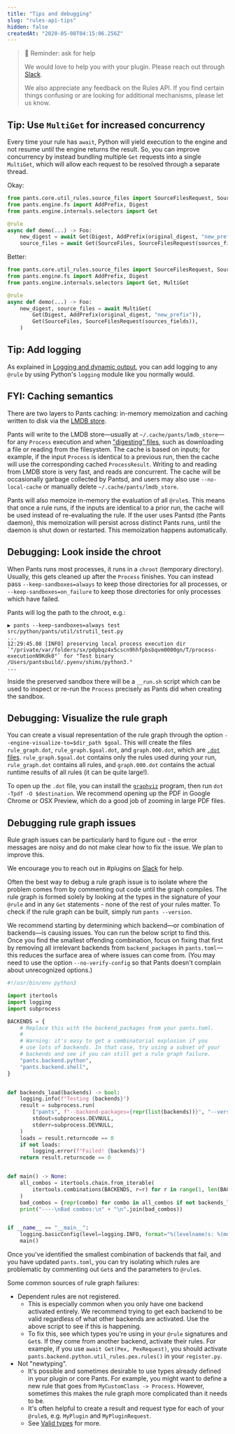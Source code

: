 ```yaml
---
title: "Tips and debugging"
slug: "rules-api-tips"
hidden: false
createdAt: "2020-05-08T04:15:06.256Z"
---
```

> 📘 Reminder: ask for help
> 
> We would love to help you with your plugin. Please reach out through [Slack](doc:community).
> 
> We also appreciate any feedback on the Rules API. If you find certain things confusing or are looking for additional mechanisms, please let us know.

Tip: Use `MultiGet` for increased concurrency
---------------------------------------------

Every time your rule has `await`, Python will yield execution to the engine and not resume until the engine returns the result. So, you can improve concurrency by instead bundling multiple `Get` requests into a single `MultiGet`, which will allow each request to be resolved through a separate thread.

Okay:

```python
from pants.core.util_rules.source_files import SourceFilesRequest, SourceFiles
from pants.engine.fs import AddPrefix, Digest
from pants.engine.internals.selectors import Get

@rule
async def demo(...) -> Foo:
    new_digest = await Get(Digest, AddPrefix(original_digest, "new_prefix"))
    source_files = await Get(SourceFiles, SourceFilesRequest(sources_fields))
```

Better:

```python
from pants.core.util_rules.source_files import SourceFilesRequest, SourceFiles
from pants.engine.fs import AddPrefix, Digest
from pants.engine.internals.selectors import Get, MultiGet

@rule
async def demo(...) -> Foo:
    new_digest, source_files = await MultiGet(
        Get(Digest, AddPrefix(original_digest, "new_prefix")),
        Get(SourceFiles, SourceFilesRequest(sources_fields)),
    )
```

Tip: Add logging
----------------

As explained in [Logging and dynamic output](doc:rules-api-logging), you can add logging to any `@rule` by using Python's `logging` module like you normally would.

FYI: Caching semantics
----------------------

There are two layers to Pants caching: in-memory memoization and caching written to disk via the [LMDB store](https://en.wikipedia.org/wiki/Lightning_Memory-Mapped_Database).

Pants will write to the LMDB store—usually at `~/.cache/pants/lmdb_store`—for any `Process` execution and when ["digesting" files](doc:rules-api-file-system), such as downloading a file or reading from the filesystem. The cache is based on inputs; for example, if the input `Process` is identical to a previous run, then the cache will use the corresponding cached `ProcessResult`. Writing to and reading from LMDB store is very fast, and reads are concurrent. The cache will be occasionally garbage collected by Pantsd, and users may also use `--no-local-cache` or manually delete `~/.cache/pants/lmdb_store`.

Pants will also memoize in-memory the evaluation of all `@rule`s. This means that once a rule runs, if the inputs are identical to a prior run, the cache will be used instead of re-evaluating the rule. If the user uses Pantsd (the Pants daemon), this memoization will persist across distinct Pants runs, until the daemon is shut down or restarted. This memoization happens automatically.

Debugging: Look inside the chroot
---------------------------------

When Pants runs most processes, it runs in a `chroot` (temporary directory). Usually, this gets cleaned up after the `Process` finishes. You can instead pass `--keep-sandboxes=always` to keep those directories for all processes, or `--keep-sandboxes=on_failure` to keep those directories for only processes which have failed.

Pants will log the path to the chroot, e.g.:

```
▶ pants --keep-sandboxes=always test src/python/pants/util/strutil_test.py
...
12:29:45.08 [INFO] preserving local process execution dir `"/private/var/folders/sx/pdpbqz4x5cscn9hhfpbsbqvm0000gn/T/process-executionN9Kdk0"` for "Test binary /Users/pantsbuild/.pyenv/shims/python3."
...
```

Inside the preserved sandbox there will be a `__run.sh` script which can be used to inspect or re-run the `Process` precisely as Pants did when creating the sandbox.

Debugging: Visualize the rule graph
-----------------------------------

You can create a visual representation of the rule graph through the option `--engine-visualize-to=$dir_path $goal`. This will create the files `rule_graph.dot`, `rule_graph.$goal.dot`, and `graph.000.dot`, which are [`.dot` files](https://en.wikipedia.org/wiki/DOT_%28graph_description_language%29). `rule_graph.$goal.dot` contains only the rules used during your run, `rule_graph.dot` contains all rules, and `graph.000.dot` contains the actual runtime results of all rules (it can be quite large!).

To open up the `.dot` file, you can install the [`graphviz`](https://graphviz.org) program, then run `dot -Tpdf -O $destination`. We recommend opening up the PDF in Google Chrome or OSX Preview, which do a good job of zooming in large PDF files.

Debugging rule graph issues
---------------------------

Rule graph issues can be particularly hard to figure out - the error messages are noisy and do not make clear how to fix the issue. We plan to improve this. 

We encourage you to reach out in #plugins on [Slack](doc:getting-help) for help.

Often the best way to debug a rule graph issue is to isolate where the problem comes from by commenting out code until the graph compiles. The rule graph is formed solely by looking at the types in the signature of your `@rule` and in any `Get` statements - none of the rest of your rules matter. To check if the rule graph can be built, simply run `pants --version`.

We recommend starting by determining which backend—or combination of backends—is causing issues. You can run the below script to find this. Once you find the smallest offending combination, focus on fixing that first by removing all irrelevant backends from `backend_packages` in `pants.toml`—this reduces the surface area of where issues can come from. (You may need to use the option `--no-verify-config` so that Pants doesn't complain about unrecognized options.)

```python find_bad_backend_combos.py
#!/usr/bin/env python3

import itertools
import logging
import subprocess

BACKENDS = {
    # Replace this with the backend_packages from your pants.toml.
    #
    # Warning: it's easy to get a combinatorial explosion if you 
    # use lots of backends. In that case, try using a subset of your
    # backends and see if you can still get a rule graph failure.
    "pants.backend.python",
    "pants.backend.shell",
}


def backends_load(backends) -> bool:
    logging.info(f"Testing {backends}")
    result = subprocess.run(
        ["pants", f"--backend-packages={repr(list(backends))}", "--version"],
        stdout=subprocess.DEVNULL,
        stderr=subprocess.DEVNULL,
    )
    loads = result.returncode == 0
    if not loads:
        logging.error(f"Failed! {backends}")
    return result.returncode == 0


def main() -> None:
    all_combos = itertools.chain.from_iterable(
        itertools.combinations(BACKENDS, r=r) for r in range(1, len(BACKENDS) + 1)
    )
    bad_combos = {repr(combo) for combo in all_combos if not backends_load(combo)}
    print("----\nBad combos:\n" + "\n".join(bad_combos))


if __name__ == "__main__":
    logging.basicConfig(level=logging.INFO, format="%(levelname)s: %(message)s")
    main()
```

Once you've identified the smallest combination of backends that fail, and you have updated `pants.toml`, you can try isolating which rules are problematic by commenting out `Get`s and the parameters to `@rule`s.

Some common sources of rule graph failures:

- Dependent rules are not registered.
  - This is especially common when you only have one backend activated entirely. We recommend trying to get each backend to be valid regardless of what other backends are activated. Use the above script to see if this is happening.
  - To fix this, see which types you're using in your `@rule` signatures and `Get`s. If they come from another backend, activate their rules. For example, if you use `await Get(Pex, PexRequest)`, you should activate `pants.backend.python.util_rules.pex.rules()` in your `register.py`.
- Not "newtyping".
  - It's possible and sometimes desirable to use types already defined in your plugin or core Pants. For example, you might want to define a new rule that goes from `MyCustomClass -> Process`. However, sometimes this makes the rule graph more complicated than it needs to be.
  - It's often helpful to create a result and request type for each of your `@rule`s, e.g. `MyPlugin` and `MyPluginRequest`.
  - See [Valid types](doc:rules-api-concepts#valid-types) for more.

